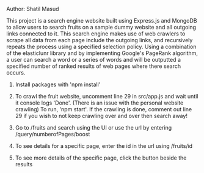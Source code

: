 Author: Shatil Masud

This project is a search engine website built using Express.js and MongoDB to allow users to search fruits on a sample dummy website and all outgoing links connected to it. This search engine makes use of web crawlers to scrape all data from each page include the outgoing links, and recursively repeats the process using a specified selection policy. Using a combination of the elasticlunr library and by implementing Google's PageRank algorithm, a user can search a word or a series of words and will be outputted a specified number of ranked results of web pages where there search occurs.

1) Install packages with 'npm install'

2) To crawl the fruit website, uncomment line 29 in src/app.js and wait until it console logs 'Done'. 
   (There is an issue with the personal website crawling)
   To run, 'npm start'. If the crawling is done, comment out line 29 if you wish to not keep crawling over and over then search away!

3) Go to /fruits and search using the UI or use the url by entering /query/numberofPages/boost<true or false>

4) To see details for a specific page, enter the id in the url using /fruits/id

5) To see more details of the specific page, click the button beside the results
